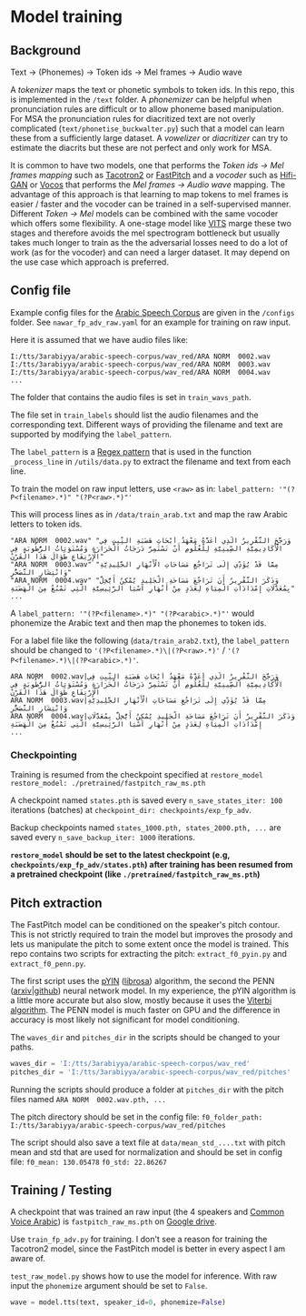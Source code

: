 # Model training

## Background

Text &rarr; (Phonemes) &rarr; Token ids &rarr; Mel frames &rarr; Audio wave

A *tokenizer* maps the text or phonetic symbols to token ids. In this repo, this is implemented in the `/text` folder.
A *phonemizer* can be helpful when pronunciation rules are difficult or to allow phoneme based manipulation. For MSA the pronunciation rules for diacritized text are not overly complicated (`text/phonetise_buckwalter.py`) such that a model can learn these from a sufficiently large dataset. 
A *vowelizer* or *diacritizer* can try to estimate the diacrits but these are not perfect and only work for MSA.

It is common to have two models, one that performs the *Token ids &rarr; Mel frames mapping* such as [Tacotron2](https://arxiv.org/abs/1712.05884) or [FastPitch](https://arxiv.org/abs/2006.06873) and a *vocoder* such as [Hifi-GAN](https://arxiv.org/abs/2010.05646) or [Vocos](https://arxiv.org/abs/2306.00814) that performs the *Mel frames &rarr; Audio wave* mapping. The advantage of this approach is that learning to map tokens to mel frames is easier / faster and the vocoder can be trained in a self-supervised manner. Different *Token &rarr; Mel* models can be combined with the same vocoder which offers some flexibility.
A one-stage model like [VITS](https://arxiv.org/abs/2106.06103) marge these two stages and therefore avoids the mel spectrogram bottleneck but usually takes much longer to train as the the adversarial losses need to do a lot of work (as for the vocoder) and can need a larger dataset. It may depend on the use case which approach is preferred.



## Config file

Example config files for the [Arabic Speech Corpus](https://en.arabicspeechcorpus.com/) are given in the `/configs` folder. 
See `nawar_fp_adv_raw.yaml` for an example for training on raw input.

Here it is assumed that we have audio files like:
```
I:/tts/3arabiyya/arabic-speech-corpus/wav_red/ARA NORM  0002.wav
I:/tts/3arabiyya/arabic-speech-corpus/wav_red/ARA NORM  0003.wav
I:/tts/3arabiyya/arabic-speech-corpus/wav_red/ARA NORM  0004.wav
...
```
The folder that contains the audio files is set in `train_wavs_path`.

The file set in `train_labels` should list the audio filenames and the corresponding text. Different ways of providing the filename and text are supported by modifying the `label_pattern`.

The `label_pattern` is a [Regex pattern](https://docs.python.org/3/howto/regex.html#non-capturing-and-named-groups) that is used in the function `_process_line` in `/utils/data.py` to extract the filename and text from each line.

To train the model on raw input letters, use `<raw>` as in:
`label_pattern: '"(?P<filename>.*)" "(?P<raw>.*)"'`

This will process lines as in `/data/train_arab.txt` and map the raw Arabic letters to token ids.

```
"ARA NORM  0002.wav" "وَرَجَّحَ التَّقْرِيرُ الَّذِي أَعَدَّهُ مَعْهَدُ أَبْحَاثِ هَضَبَةِ التِّبِتِ فِي الْأَكَادِيمِيَّةِ الصِّينِيَّةِ لِلْعُلُومِ أَنْ تَسْتَمِرَّ دَرَجَاتُ الْحَرَارَةِ وَمُسْتَوَيَاتُ الرُّطُوبَةِ فِي الْإِرْتِفَاعِ طَوَالَ هَذَا الْقَرْنْ"
"ARA NORM  0003.wav" "مِمَّا قَدْ يُؤَدِّي إِلَى تَرَاجُعِ مَسَاحَاتِ الْأَنْهَارِ الجَّلِيدِيَّةِ وَانْتِشَارِ التَّصَحُّرِ"
"ARA NORM  0004.wav" "وَذَكَرَ التَّقْرِيرُ أَنَ تَرَاجُعَ مَسَاحَةِ الْجَلِيدِ يُمْكِنُ أَيُّخِلَّ بِمُعَدَّلَاتِ إِمْدَادَاتِ الْمِيَاهِ لِعَدَدٍ مِنْ أَنْهَارِ آسْيَا الرَّئِيسِيَّةِ الَّتِي تَمْبُعُ مِنَ الْهَضَبَةِ"
...
```
A `label_pattern: '"(?P<filename>.*)" "(?P<arabic>.*)"'` would phonemize the Arabic text and then map the phonemes to token ids.


For a label file like the following (`data/train_arab2.txt`), the  `label_pattern` should be changed to `'(?P<filename>.*)\|(?P<raw>.*)'` / `'(?P<filename>.*)\|(?P<arabic>.*)'`.

```
ARA NORM  0002.wav|وَرَجَّحَ التَّقْرِيرُ الَّذِي أَعَدَّهُ مَعْهَدُ أَبْحَاثِ هَضَبَةِ التِّبِتِ فِي الْأَكَادِيمِيَّةِ الصِّينِيَّةِ لِلْعُلُومِ أَنْ تَسْتَمِرَّ دَرَجَاتُ الْحَرَارَةِ وَمُسْتَوَيَاتُ الرُّطُوبَةِ فِي الْإِرْتِفَاعِ طَوَالَ هَذَا الْقَرْنْ
ARA NORM  0003.wav|مِمَّا قَدْ يُؤَدِّي إِلَى تَرَاجُعِ مَسَاحَاتِ الْأَنْهَارِ الجَّلِيدِيَّةِ وَانْتِشَارِ التَّصَحُّرِ
ARA NORM  0004.wav|وَذَكَرَ التَّقْرِيرُ أَنَ تَرَاجُعَ مَسَاحَةِ الْجَلِيدِ يُمْكِنُ أَيُّخِلَّ بِمُعَدَّلَاتِ إِمْدَادَاتِ الْمِيَاهِ لِعَدَدٍ مِنْ أَنْهَارِ آسْيَا الرَّئِيسِيَّةِ الَّتِي تَمْبُعُ مِنَ الْهَضَبَةِ
...
```

### Checkpointing

Training is resumed from the checkpoint specified at `restore_model`
`restore_model: ./pretrained/fastpitch_raw_ms.pth`

A checkpoint named `states.pth` is saved every `n_save_states_iter: 100` iterations (batches) at `checkpoint_dir: checkpoints/exp_fp_adv`.

Backup checkpoints named `states_1000.pth, states_2000.pth, ...` are saved every
`n_save_backup_iter: 1000` iterations.

**`restore_model` should be set to the latest checkpoint (e.g, `checkpoints/exp_fp_adv/states.pth`) after training has been resumed from a pretrained checkpoint (like `./pretrained/fastpitch_raw_ms.pth`)** 

## Pitch extraction

The FastPitch model can be conditioned on the speaker's pitch contour. This is not strictly required to train the model but improves the prosody and lets us manipulate the pitch to some extent once the model is trained. This repo contains two scripts for extracting the pitch: `extract_f0_pyin.py` and `extract_f0_penn.py`. 

The first script uses the [pYIN](https://code.soundsoftware.ac.uk/projects/pyin) ([librosa](https://librosa.org/doc/latest/generated/librosa.pyin.html)) algorithm, the second the PENN ([arxiv](https://arxiv.org/abs/2301.12258)|[github](https://github.com/interactiveaudiolab/penn)) neural network model.
In my experience, the pYIN algorithm is a little more accurate but also slow, mostly because it uses the [Viterbi algorithm](https://en.wikipedia.org/wiki/Viterbi_algorithm). The PENN model is much faster on GPU and the difference in accuracy is most likely not significant for model conditioning.

The `waves_dir` and `pitches_dir` in the scripts should be changed to your paths.
```python
waves_dir = 'I:/tts/3arabiyya/arabic-speech-corpus/wav_red'
pitches_dir = 'I:/tts/3arabiyya/arabic-speech-corpus/wav_red/pitches'
```

Running the scripts should produce a folder at `pitches_dir` with the pitch files named `ARA NORM  0002.wav.pth, ...`

The pitch directory should be set in the config file:
`f0_folder_path: I:/tts/3arabiyya/arabic-speech-corpus/wav_red/pitches`

The script should also save a text file at `data/mean_std_....txt` with pitch mean and std that are used for normalization and should be set in config file:
`f0_mean: 130.05478`
`f0_std: 22.86267`

## Training / Testing

A checkpoint that was trained an raw input (the 4 speakers and [Common Voice Arabic](https://commonvoice.mozilla.org/en/datasets)) is `fastpitch_raw_ms.pth` on [Google drive](https://drive.google.com/drive/folders/1Ft2JOt47qNIQzu-Wz9Or5T0nXCc6N9IN?usp=sharing).

Use `train_fp_adv.py` for training. I don't see a reason for training the Tacotron2 model, since the FastPitch model is better in every aspect I am aware of.

`test_raw_model.py` shows how to use the model for inference. With raw input the `phonemize` argument should be set to `False`.

```python
wave = model.tts(text, speaker_id=0, phonemize=False)
```
